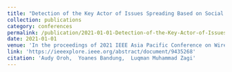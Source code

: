 ```yaml
---
title: "Detection of the Key Actor of Issues Spreading Based on Social Network Analysis in Twitter Social Media"
collection: publications
category: conferences
permalink: /publication/2021-01-01-Detection-of-the-Key-Actor-of-Issues-Spreading-Based-on-Social-Network-Analysis-in-Twitter-Social-Media
date: 2021-01-01
venue: 'In the proceedings of 2021 IEEE Asia Pacific Conference on Wireless and Mobile (APWiMob)'
link: 'https://ieeexplore.ieee.org/abstract/document/9435268'
citation: 'Audy Oroh,  Yoanes Bandung,  Luqman Muhammad Zagi'
---
```

